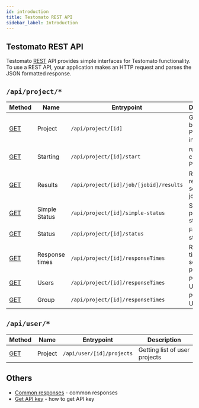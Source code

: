 ```yaml
---
id: introduction
title: Testomato REST API
sidebar_label: Introduction
---
```


## Testomato REST API

Testomato [REST](https://en.wikipedia.org/wiki/Representational_state_transfer)
API provides simple interfaces for Testomato functionality. To use a
REST API, your application makes an HTTP request and parses the JSON
formatted response.

## `/api/project/*`

| Method | Name  | Entrypoint | Description |
| ------ | ----- | ---------- | ----------- |
| [GET](project.md) | Project | `/api/project/[id]` | Getting basic Project information |
| [GET](project-start.md) | Starting | `/api/project/[id]/start` | run all checks in Project |
| [GET](project-results.md) | Results | `/api/project/[id]/job/[jobid]/results` | Return results of selected job |
| [GET](project-simple-status.md) | Simple Status |`/api/project/[id]/simple-status` | Simplify project status |
| [GET](project-status.md) | Status | `/api/project/[id]/status` | Full project status |  
| [GET](project-response-times.md) | Response times | `/api/project/[id]/responseTimes` | Response times in select time period | 
| [GET](project-users.md) | Users | `/api/project/[id]/responseTimes` | Project Users | 
| [GET](project-group.md) | Group | `/api/project/[id]/responseTimes` | Project Users | 



## `/api/user/*`

| Method | Name  | Entrypoint | Description |
| ------ | ----- | ---------- | ----------- |
| [GET](user-projects.md) | Project | `/api/user/[id]/projects` | Getting list of user projects |

## Others

* [Common responses](common-responses.md) - common responses
* [Get API key](api-key.md) - how to get API key
